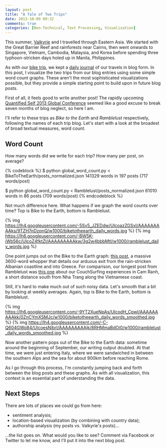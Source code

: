 ```yaml
---
layout: post
title: "A Tale of Two Trips"
date: 2013-10-09 09:32
comments: true
categories: [Non-Technical, Text Processing, Visualization]
---
```


This summer, [Valkyrie](http://www.eecs.berkeley.edu/~valkyrie/) and I travelled
through Eastern Asia.  We started with the Great Barrier Reef and rainforests near
Cairns, then went onwards to Singapore, Vietnam, Cambodia, Malaysia, and Korea
before spending three typhoon-stricken days holed up in Manila, Philippines.

As with our [bike trip](http://fearlesstost.github.io/biketotheearth/), we kept
a [daily journal](http://ramblelust.savageinter.net/) of our travels in blog
form.  In this post, I visualize the two trips from our blog entries using some
simple word count graphs.  These aren't the most sophisticated visualizations
possible, but they provide a simple starting point to build upon in future
blog posts.

<!-- more -->

First of all, it feels good to write another post!  The rapidly upcoming [Quantified Self 2013 Global Conference](http://quantifiedself.com/conference/San-Francisco-2013/)
seemed like a good excuse to break seven months of blog neglect, so here I am.

I'll refer to these trips as *Bike to the Earth* and *Ramblelust* respectively,
following the names of each trip blog.  Let's start with a look at the broadest
of broad textual measures, word count.

## Word Count

How many words did we write for each trip?  How many per post, on average?

{% codeblock %}
$ python global_word_count.py < BikeToTheEarth/posts_normalized.json 
141329 words in 197 posts (717 words/post)

$ python global_word_count.py < Ramblelust/posts_normalized.json 
61010 words in 86 posts (709 words/post)
{% endcodeblock %}

Not much difference here.  What happens if we graph the word counts over time?
Top is Bike to the Earth, bottom is Ramblelust.

{% img https://lh4.googleusercontent.com/-5Sv5_JZEDdw/UlcoazZGSxI/AAAAAAAAAks/9TZH7nDzpnQ/w1000/biketotheearth_daily_words.jpg %}
{% img https://lh6.googleusercontent.com/-BW5K-iWb56c/UlcoZ4fktZI/AAAAAAAAAkw/3g2w4bbbMtI/w1000/ramblelust_daily_words.jpg %}

One point jumps out on the Bike to the Earth graph: [this post](http://fearlesstost.github.io/biketotheearth/posts/2010/10/19/hellbania.html),
a massive 3600-word whopper that details our arduous exit from the rain-stricken
Albanian coastline and into Greece.  For comparison, our longest post from
Ramblelust was [this one](http://ramblelust.savageinter.net/blog/2013/06/29/cam-ranh-ing-around/)
about our CouchSurfing experiences in Cam Ranh, a short distance south from
Nha Trang along the Vietnamese coast.

Still, it's hard to make much out of such noisy data.  Let's smooth that a bit
by looking at weekly averages. Again, top is Bike to the Earth, bottom is Ramblelust.

{% img https://lh6.googleusercontent.com/-9YT2XueNpAs/UlcodH_CpwI/AAAAAAAAAkk/0ZnCYmXSMJc/w1000/biketotheearth_daily_words_smoothed.jpg %}
{% img https://lh4.googleusercontent.com/-C-Q604GWq84/UlcoesNibrI/AAAAAAAAAjk/8RHMmaBdOi0/w1000/ramblelust_daily_words_smoothed.jpg %}

Now another pattern pops out of the Bike to the Earth data: sometime around
the beginning of September, our writing output doubled.  At that time, we were
just entering Italy, where we were sandwiched in between the southern Alps
and the sea for about 900km before reaching Rome.

As I go through this process, I'm constantly jumping back and forth between
the blog posts and these graphs.  As with all visualization, this context is an
essential part of understanding the data.

## Next Steps

There are lots of places we could go from here:

- sentiment analysis;
- location-based visualization (by combining with country data);
- authorship analysis (my posts vs. Valkyrie's posts)...

...the list goes on.  What would you like to see?  Comment via Facebook or
Twitter to let me know, and I'll put it into the next blog post.
